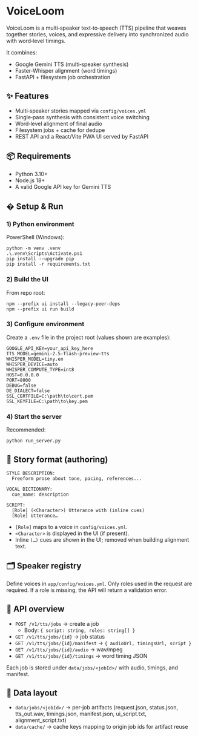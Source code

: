 # VoiceLoom

VoiceLoom is a multi‑speaker text‑to‑speech (TTS) pipeline that weaves together stories, voices, and expressive delivery into synchronized audio with word‑level timings.

It combines:
- Google Gemini TTS (multi‑speaker synthesis)
- Faster‑Whisper alignment (word timings)
- FastAPI + filesystem job orchestration


## ✨ Features

- Multi‑speaker stories mapped via `config/voices.yml`
- Single‑pass synthesis with consistent voice switching
- Word‑level alignment of final audio
- Filesystem jobs + cache for dedupe
- REST API and a React/Vite PWA UI served by FastAPI


## 📦 Requirements

- Python 3.10+ 
- Node.js 18+ 
- A valid Google API key for Gemini TTS


## � Setup & Run

### 1) Python environment

PowerShell (Windows):
```pwsh
python -m venv .venv
.\.venv\Scripts\Activate.ps1
pip install --upgrade pip
pip install -r requirements.txt
```

### 2) Build the UI

From repo root:
```pwsh
npm --prefix ui install --legacy-peer-deps
npm --prefix ui run build
```

### 3) Configure environment

Create a `.env` file in the project root (values shown are examples):
```dotenv
GOOGLE_API_KEY=your_api_key_here
TTS_MODEL=gemini-2.5-flash-preview-tts
WHISPER_MODEL=tiny.en
WHISPER_DEVICE=auto
WHISPER_COMPUTE_TYPE=int8
HOST=0.0.0.0
PORT=8000
DEBUG=false
DE_DIALECT=false
SSL_CERTFILE=C:\path\to\cert.pem
SSL_KEYFILE=C:\path\to\key.pem
```

### 4) Start the server

Recommended:
```pwsh
python run_server.py
```

## 🧩 Story format (authoring)

```
STYLE DESCRIPTION:
  Freeform prose about tone, pacing, references...

VOCAL DICTIONARY:
  cue_name: description

SCRIPT:
  [Role] (<Character>) Utterance with (inline cues)
  [Role] Utterance…
```

- `[Role]` maps to a voice in `config/voices.yml`.
- `<Character>` is displayed in the UI (if present).
- Inline `(…)` cues are shown in the UI; removed when building alignment text.


## 🗂️ Speaker registry

Define voices in `app/config/voices.yml`. Only roles used in the request are required. If a role is missing, the API will return a validation error.


## 🔌 API overview

- `POST /v1/tts/jobs` → create a job
  - Body: `{ script: string, roles: string[] }`
- `GET /v1/tts/jobs/{id}` → job status
- `GET /v1/tts/jobs/{id}/manifest` → `{ audioUrl, timingsUrl, script }`
- `GET /v1/tts/jobs/{id}/audio` → wav/mpeg
- `GET /v1/tts/jobs/{id}/timings` → word timing JSON

Each job is stored under `data/jobs/<jobId>/` with audio, timings, and manifest. 


## 🧭 Data layout

- `data/jobs/<jobId>/` → per‑job artifacts (request.json, status.json, tts_out.wav, timings.json, manifest.json, ui_script.txt, alignment_script.txt)
- `data/cache/` → cache keys mapping to origin job ids for artifact reuse
